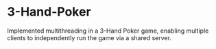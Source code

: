 # 3-Hand-Poker
Implemented multithreading in a 3-Hand Poker game, enabling multiple clients to independently run the game via a shared server.
